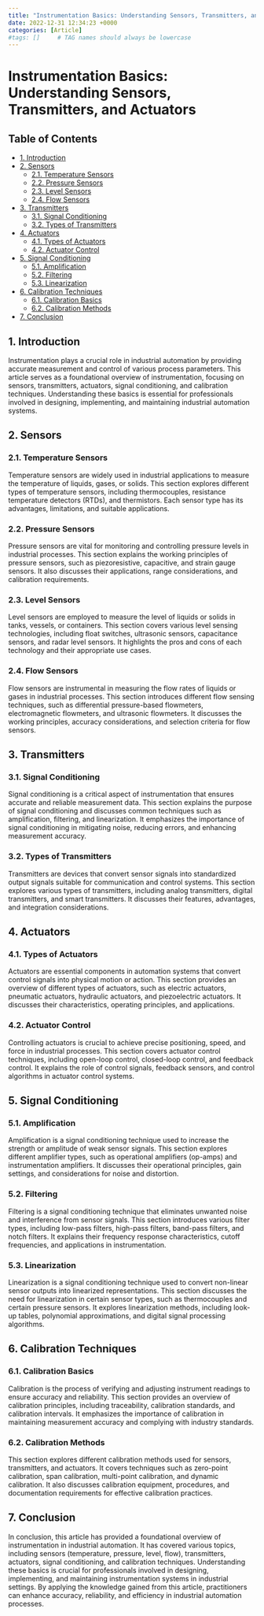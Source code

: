 ```yaml
---
title: "Instrumentation Basics: Understanding Sensors, Transmitters, and Actuators"
date: 2022-12-31 12:34:23 +0000
categories: [Article]
#tags: []     # TAG names should always be lowercase
---
```


# Instrumentation Basics: Understanding Sensors, Transmitters, and Actuators

## Table of Contents

- [1. Introduction](#1-introduction)
- [2. Sensors](#2-sensors)
  - [2.1. Temperature Sensors](#21-temperature-sensors)
  - [2.2. Pressure Sensors](#22-pressure-sensors)
  - [2.3. Level Sensors](#23-level-sensors)
  - [2.4. Flow Sensors](#24-flow-sensors)
- [3. Transmitters](#3-transmitters)
  - [3.1. Signal Conditioning](#31-signal-conditioning)
  - [3.2. Types of Transmitters](#32-types-of-transmitters)
- [4. Actuators](#4-actuators)
  - [4.1. Types of Actuators](#41-types-of-actuators)
  - [4.2. Actuator Control](#42-actuator-control)
- [5. Signal Conditioning](#5-signal-conditioning)
  - [5.1. Amplification](#51-amplification)
  - [5.2. Filtering](#52-filtering)
  - [5.3. Linearization](#53-linearization)
- [6. Calibration Techniques](#6-calibration-techniques)
  - [6.1. Calibration Basics](#61-calibration-basics)
  - [6.2. Calibration Methods](#62-calibration-methods)
- [7. Conclusion](#7-conclusion)

## 1. Introduction

Instrumentation plays a crucial role in industrial automation by providing accurate measurement and control of various process parameters. This article serves as a foundational overview of instrumentation, focusing on sensors, transmitters, actuators, signal conditioning, and calibration techniques. Understanding these basics is essential for professionals involved in designing, implementing, and maintaining industrial automation systems.

## 2. Sensors

### 2.1. Temperature Sensors

Temperature sensors are widely used in industrial applications to measure the temperature of liquids, gases, or solids. This section explores different types of temperature sensors, including thermocouples, resistance temperature detectors (RTDs), and thermistors. Each sensor type has its advantages, limitations, and suitable applications.

### 2.2. Pressure Sensors

Pressure sensors are vital for monitoring and controlling pressure levels in industrial processes. This section explains the working principles of pressure sensors, such as piezoresistive, capacitive, and strain gauge sensors. It also discusses their applications, range considerations, and calibration requirements.

### 2.3. Level Sensors

Level sensors are employed to measure the level of liquids or solids in tanks, vessels, or containers. This section covers various level sensing technologies, including float switches, ultrasonic sensors, capacitance sensors, and radar level sensors. It highlights the pros and cons of each technology and their appropriate use cases.

### 2.4. Flow Sensors

Flow sensors are instrumental in measuring the flow rates of liquids or gases in industrial processes. This section introduces different flow sensing techniques, such as differential pressure-based flowmeters, electromagnetic flowmeters, and ultrasonic flowmeters. It discusses the working principles, accuracy considerations, and selection criteria for flow sensors.

## 3. Transmitters

### 3.1. Signal Conditioning

Signal conditioning is a critical aspect of instrumentation that ensures accurate and reliable measurement data. This section explains the purpose of signal conditioning and discusses common techniques such as amplification, filtering, and linearization. It emphasizes the importance of signal conditioning in mitigating noise, reducing errors, and enhancing measurement accuracy.

### 3.2. Types of Transmitters

Transmitters are devices that convert sensor signals into standardized output signals suitable for communication and control systems. This section explores various types of transmitters, including analog transmitters, digital transmitters, and smart transmitters. It discusses their features, advantages, and integration considerations.

## 4. Actuators

### 4.1. Types of Actuators

Actuators are essential components in automation systems that convert control signals into physical motion or action. This section provides an overview of different types of actuators, such as electric actuators, pneumatic actuators, hydraulic actuators, and piezoelectric actuators. It discusses their characteristics, operating principles, and applications.

### 4.2. Actuator Control

Controlling actuators is crucial to achieve precise positioning, speed, and force in industrial processes. This section covers actuator control techniques, including open-loop control, closed-loop control, and feedback control. It explains the role of control signals, feedback sensors, and control algorithms in actuator control systems.

## 5. Signal Conditioning

### 5.1. Amplification

Amplification is a signal conditioning technique used to increase the strength or amplitude of weak sensor signals. This section explores different amplifier types, such as operational amplifiers (op-amps) and instrumentation amplifiers. It discusses their operational principles, gain settings, and considerations for noise and distortion.

### 5.2. Filtering

Filtering is a signal conditioning technique that eliminates unwanted noise and interference from sensor signals. This section introduces various filter types, including low-pass filters, high-pass filters, band-pass filters, and notch filters. It explains their frequency response characteristics, cutoff frequencies, and applications in instrumentation.

### 5.3. Linearization

Linearization is a signal conditioning technique used to convert non-linear sensor outputs into linearized representations. This section discusses the need for linearization in certain sensor types, such as thermocouples and certain pressure sensors. It explores linearization methods, including look-up tables, polynomial approximations, and digital signal processing algorithms.

## 6. Calibration Techniques

### 6.1. Calibration Basics

Calibration is the process of verifying and adjusting instrument readings to ensure accuracy and reliability. This section provides an overview of calibration principles, including traceability, calibration standards, and calibration intervals. It emphasizes the importance of calibration in maintaining measurement accuracy and complying with industry standards.

### 6.2. Calibration Methods

This section explores different calibration methods used for sensors, transmitters, and actuators. It covers techniques such as zero-point calibration, span calibration, multi-point calibration, and dynamic calibration. It also discusses calibration equipment, procedures, and documentation requirements for effective calibration practices.

## 7. Conclusion

In conclusion, this article has provided a foundational overview of instrumentation in industrial automation. It has covered various topics, including sensors (temperature, pressure, level, flow), transmitters, actuators, signal conditioning, and calibration techniques. Understanding these basics is crucial for professionals involved in designing, implementing, and maintaining instrumentation systems in industrial settings. By applying the knowledge gained from this article, practitioners can enhance accuracy, reliability, and efficiency in industrial automation processes.